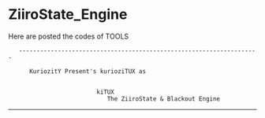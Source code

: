 ZiiroState_Engine
=================

Here are posted the codes of TOOLS

       --------------------------------------------------------------------
       
          KuriozitY Present's kurioziTUX as
                             
                             
                             kiTUX 
                                The ZiiroState & Blackout Engine 
--------------------------------------------------------------------
